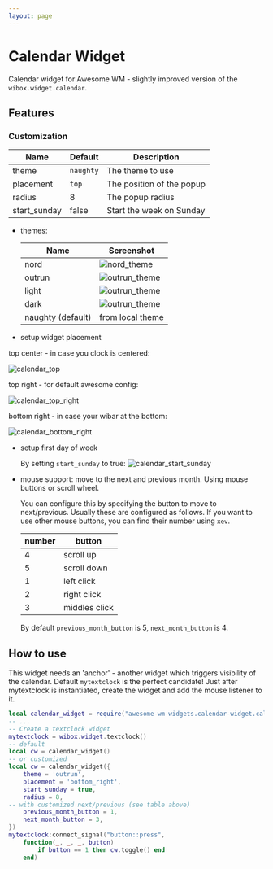 ```yaml
---
layout: page
---
```

# Calendar Widget

Calendar widget for Awesome WM - slightly improved version of the `wibox.widget.calendar`.

## Features


### Customization

| Name | Default | Description |
|---|---|---|
| theme        | `naughty` | The theme to use          |
| placement    | `top`     | The position of the popup |
| radius       |  8        | The popup radius          |
| start_sunday | false  | Start the week on Sunday  |

 - themes:

    | Name | Screenshot |
    |---|---|
    | nord           | ![nord_theme](../awesome-wm-widgets/assets/img/widgets/screenshots/calendar-widget/nord.png) |
    | outrun         | ![outrun_theme](../awesome-wm-widgets/assets/img/widgets/screenshots/calendar-widget/outrun.png) |
    | light          | ![outrun_theme](../awesome-wm-widgets/assets/img/widgets/screenshots/calendar-widget/light.png) |
    | dark           | ![outrun_theme](../awesome-wm-widgets/assets/img/widgets/screenshots/calendar-widget/dark.png) |
    | naughty (default) | from local theme |

 - setup widget placement

  top center - in case you clock is centered:

   ![calendar_top](../awesome-wm-widgets/assets/img/widgets/screenshots/calendar-widget/calendar_top.png)

  top right - for default awesome config:

  ![calendar_top_right](../awesome-wm-widgets/assets/img/widgets/screenshots/calendar-widget/calendar_top_right.png)

  bottom right - in case your wibar at the bottom:

  ![calendar_bottom_right](../awesome-wm-widgets/assets/img/widgets/screenshots/calendar-widget/calendar_bottom_right.png)

 - setup first day of week

   By setting `start_sunday` to true:
   ![calendar_start_sunday](../awesome-wm-widgets/assets/img/widgets/screenshots/calendar-widget/calendar_start_sunday.png)

 - mouse support:
    move to the next and previous month. Using mouse buttons or scroll wheel.

    You can configure this by specifying the button to move to next/previous.
    Usually these are configured as follows. If you want to use other mouse buttons, you can find their number using `xev`.

    | number | button        |
    |--------|---------------|
    | 4      | scroll up     |
    | 5      | scroll down   |
    | 1      | left click    |
    | 2      | right click   |
    | 3      | middles click |

    By default `previous_month_button` is 5, `next_month_button` is 4.


## How to use

This widget needs an 'anchor' - another widget which triggers visibility of the calendar. Default `mytextclock` is the perfect candidate!
Just after mytextclock is instantiated, create the widget and add the mouse listener to it.

```lua
local calendar_widget = require("awesome-wm-widgets.calendar-widget.calendar")
-- ...
-- Create a textclock widget
mytextclock = wibox.widget.textclock()
-- default
local cw = calendar_widget()
-- or customized
local cw = calendar_widget({
    theme = 'outrun',
    placement = 'bottom_right',
    start_sunday = true,
    radius = 8,
-- with customized next/previous (see table above)
    previous_month_button = 1,
    next_month_button = 3,
})
mytextclock:connect_signal("button::press",
    function(_, _, _, button)
        if button == 1 then cw.toggle() end
    end)
```
